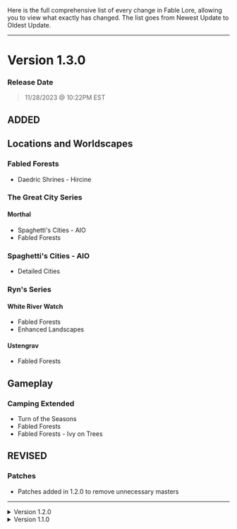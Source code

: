 Here is the full comprehensive list of every change in Fable Lore, allowing you to view what exactly has changed. The list goes from Newest Update to Oldest Update.

---

# Version 1.3.0
### Release Date

> 11/28/2023 @ 10:22PM EST

## ADDED
## Locations and Worldscapes
### Fabled Forests
- Daedric Shrines - Hircine

### The Great City Series
#### Morthal
- Spaghetti's Cities - AIO
- Fabled Forests

### Spaghetti's Cities - AIO
- Detailed Cities

### Ryn's Series
#### White River Watch
- Fabled Forests
- Enhanced Landscapes

#### Ustengrav
- Fabled Forests

## Gameplay
### Camping Extended
- Turn of the Seasons
- Fabled Forests
- Fabled Forests - Ivy on Trees

## REVISED
### Patches
- Patches added in 1.2.0 to remove unnecessary masters

---

<details>
<summary>Version 1.2.0</summary>

# Version 1.2.0
### Release Date

> 11/17/2023 @ 9:33PM EST

## ADDED
### Ryn's Series
#### Ryn's Robber Gorge
- Enhanced Landscapes

### The Great City Series
#### Rorikstead
- Fabled Forests
- Rorikstead Clutter Enhanced
- Spaghetti's Towns - AIO

---
</details>
<details>
<summary>Version 1.1.0</summary>

# Version 1.1.0
### Release Date

> 11/12/2023 @ 11:40PM EST

## ADDED
### Fabled Forests
- Taarengrav Barrow
  - Moved tree blocking mine entrance to the side

### Ryn's Series
#### Ryn's Farms AIO
- Fabled Forests
  - Corrected a tree that was clipping in pathway at Sarethi's Farm.

## UPDATED
- All Plugin Masters
  - Plugins were including Anniversary Edition content or unnecessary DLC masters that weren't needed, so in favor of providing the most compatibility between game versions, the plugin masters have been cleaned

## REMOVED
### Ryn's Sleeping Giant Inn
- Redcap Patch
</details>